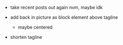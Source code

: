 - take recent posts out again nvm, maybe idk

- add back in picture as block element above tagline
    - maybe centered

- shorten tagline


